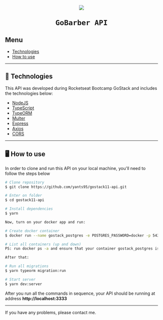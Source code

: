 <h1 align="center">
    <img src="https://ik.imagekit.io/ros8ogh9od/bootcamp-gostack_2HT-GHuTr.png" />

    GoBarber API
</h1>

## Menu
- [Technologies](#-tecnhnologies)
- [How to use](#-how-to-use)

---

## 🚀 Technologies

This API was developed during Rocketseat Bootcamp GoStack and includes the technologies below:

- [NodeJS]()
- [TypeScript]()
- [TypeORM]()
- [Multer]()
- [Express]()
- [Axios]()
- [CORS]()

---

## 🖥 How to use

In order to clone and run this API on your local machine, you'll need to follow the steps below

```bash
# Clone repository
$ git clone https://github.com/yants95/gostack11-api.git

# Enter on folder
$ cd gostack11-api

# Install dependencies
$ yarn

Now, turn on your docker app and run:

# Create docker container
$ docker run --name gostack_postgres -e POSTGRES_PASSWORD=docker -p 5432:5432 -d postgres

# List all containers (up and down)
PS: run docker ps -a and ensure that your container gostack_postgres is up, else run docker start gostack_postgres

After that:

# Run all migrations
$ yarn typeorm migration:run

# Start server
$ yarn dev:server
```

After you run all the commands in sequence, your API should be running at address **http://localhost:3333**

---

If you have any problems, please contact me.
